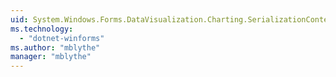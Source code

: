 ```yaml
---
uid: System.Windows.Forms.DataVisualization.Charting.SerializationContents
ms.technology: 
  - "dotnet-winforms"
ms.author: "mblythe"
manager: "mblythe"
---
```

